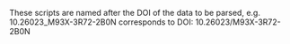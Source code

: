These scripts are named after the DOI of the data to be parsed,
e.g. 10.26023_M93X-3R72-2B0N corresponds to DOI: 10.26023/M93X-3R72-2B0N

